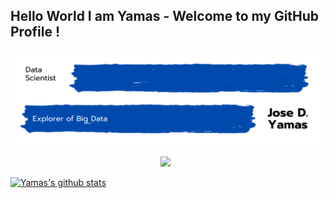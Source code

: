 ## Hello World I am Yamas - Welcome to my GitHub Profile !

<!-- Title Image -->
<p align="right"> <img src="https://github.com/yamasjose11/yamasjose11/blob/main/DS%20github%20Yamas.png"></p>

<p align='center'>
<a href="https://www.linkedin.com/in/yamasjose11/"><img height="30" src="src="https://www.flaticon.com/svg/static/icons/svg/1384/1384088.svg""></a>&nbsp;&nbsp;

</a>
</p>

  
  
  
<!-- Established Projects -->

<!-- Working Projects -->


<!-- Tech Stack Tools -->


<!-- Github Stats... idk  -->
<p float="center">
  
  [![Yamas's github stats](https://github-readme-stats.vercel.app/api?username=yamasjose11)]()
  
</p>
